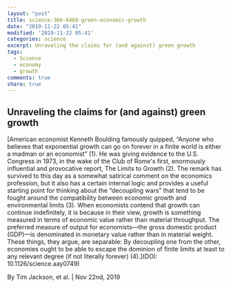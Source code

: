 ```yaml
---
layout: "post"
title: science-366-6468-green-economic-growth
date: "2019-11-22 05:41"
modified: '2019-11-22 05:41'
categories: science
excerpt: Unraveling the claims for (and against) green growth
tags:
  - Science
  - economy
  - growth
comments: true
share: true
---
```


## Unraveling the claims for (and against) green growth

[American economist Kenneth Boulding famously quipped, “Anyone who believes that exponential growth can go on forever in a finite world is either a madman or an economist” (1). He was giving evidence to the U.S. Congress in 1973, in the wake of the Club of Rome's first, enormously influential and provocative report, The Limits to Growth (2). The remark has survived to this day as a somewhat satirical comment on the economics profession, but it also has a certain internal logic and provides a useful starting point for thinking about the “decoupling wars” that tend to be fought around the compatibility between economic growth and environmental limits (3). When economists contend that growth can continue indefinitely, it is because in their view, growth is something measured in terms of economic value rather than material throughput. The preferred measure of output for economists—the gross domestic product (GDP)—is denominated in monetary value rather than in material weight. These things, they argue, are separable: By decoupling one from the other, economies ought to be able to escape the dominion of finite limits at least to any relevant degree (if not literally forever) (4).](DOI: 10.1126/science.aay0749)

By Tim Jackson, et al. | Nov 22nd, 2019
